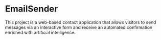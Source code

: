 # EmailSender
This project is a web-based contact application that allows visitors to send messages via an interactive form and receive an automated confirmation enriched with artificial intelligence.
